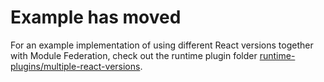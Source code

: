 # Example has moved

For an example implementation of using different React versions together with Module Federation, check out the runtime plugin folder [runtime-plugins/multiple-react-versions](https://github.com/module-federation/module-federation-examples/tree/master/runtime-plugins/multiple-react-versions).
